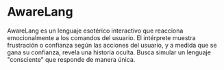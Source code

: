# AwareLang
AwareLang es un lenguaje esotérico interactivo que reacciona emocionalmente a los comandos del usuario. El intérprete muestra frustración o confianza según las acciones del usuario, y a medida que se gana su confianza, revela una historia oculta. Busca simular un lenguaje "consciente" que responde de manera única.
